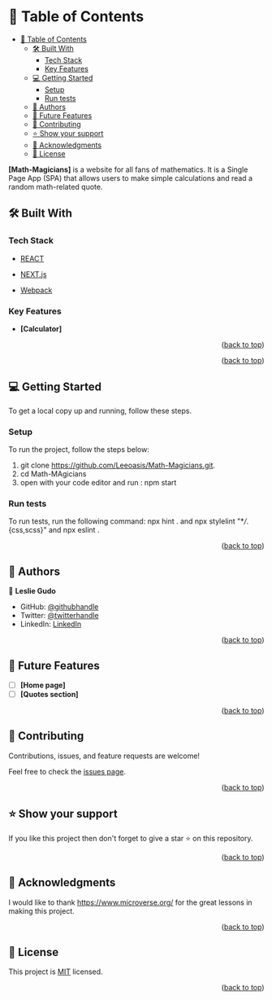# 📗 Table of Contents

- [📗 Table of Contents](#-table-of-contents)
  - [🛠 Built With ](#-built-with-)
    - [Tech Stack ](#tech-stack-)
    - [Key Features ](#key-features-)
  - [💻 Getting Started ](#-getting-started-)
    - [Setup](#setup)
    - [Run tests](#run-tests)
  - [👥 Authors ](#-authors-)
  - [🔭 Future Features ](#-future-features-)
  - [🤝 Contributing ](#-contributing-)
  - [⭐️ Show your support ](#️-show-your-support-)
  - [🙏 Acknowledgments ](#-acknowledgments-)
  - [📝 License ](#-license-)

<!-- PROJECT DESCRIPTION -->

**[Math-Magicians]** is a website for all fans of mathematics. It is a Single Page App (SPA) that allows users to  make simple calculations and read a random math-related quote.

## 🛠 Built With <a name="REACT, NEXT.js and Webpack"></a>

### Tech Stack <a name="REACT, NEXT.js and Webpack"></a>

<client>
  <ul>
    <li><a href="https://developer.mozilla.org/en-US/docs/Web/HTML">REACT</a></li>
  </ul>
</client>

<client>
  <ul>
    <li><a href="https://developer.mozilla.org/en-US/docs/Web/CSS">NEXT.js</a></li>
  </ul>
</client>

<client>
  <ul>
    <li><a href="https://developer.mozilla.org/en-US/docs/Web/JavaScript">Webpack</a></li>
  </ul>
</client>

<!-- Features -->

### Key Features <a name="key-features"></a>

- **[Calculator]**

<p align="right">(<a href="#readme-top">back to top</a>)</p>

<!-- LIVE DEMO -->

<p align="right">(<a href="#readme-top">back to top</a>)</p>

<!-- GETTING STARTED -->

## 💻 Getting Started <a name="getting-started"></a>

To get a local copy up and running, follow these steps.

### Setup

To run the project, follow the steps below:

1. git clone https://github.com/Leeoasis/Math-Magicians.git.
2. cd Math-MAgicians
3. open with your code editor and run : npm start

### Run tests

To run tests, run the following command: npx hint . and npx stylelint "\*_/_.{css,scss}" and npx eslint .


<p align="right">(<a href="#readme-top">back to top</a>)</p>

<!-- AUTHORS -->

## 👥 Authors <a name="authors"></a>

👤 **Leslie Gudo**

- GitHub: [@githubhandle](https://github.com/Leeoasis)
- Twitter: [@twitterhandle](https://twitter.com/gudo_leslie)
- LinkedIn: [LinkedIn](https://www.linkedin.com/in/leslie-gudo-b08a4)

<p align="right">(<a href="#readme-top">back to top</a>)</p>

<!-- FUTURE FEATURES -->

## 🔭 Future Features <a name="future-features"></a>

- [ ] **[Home page]**
- [ ] **[Quotes section]**

<p align="right">(<a href="#readme-top">back to top</a>)</p>

<!-- CONTRIBUTING -->

## 🤝 Contributing <a name="contributing"></a>

Contributions, issues, and feature requests are welcome!

Feel free to check the [issues page](https://github.com/Leeoasis/Math-Magicians/issues).

<p align="right">(<a href="#readme-top">back to top</a>)</p>

<!-- SUPPORT -->

## ⭐️ Show your support <a name="support"></a>

If you like this project then don't forget to give a star ⭐ on this repository.

<p align="right">(<a href="#readme-top">back to top</a>)</p>

<!-- ACKNOWLEDGEMENTS -->

## 🙏 Acknowledgments <a name="acknowledgements"></a>

I would like to thank https://www.microverse.org/ for the great lessons in making  this project.

<p align="right">(<a href="#readme-top">back to top</a>)</p>

<!-- LICENSE -->

## 📝 License <a name="license"></a>

This project is [MIT](./LICENSE.md) licensed.

<p align="right">(<a href="#readme-top">back to top</a>)</p>

